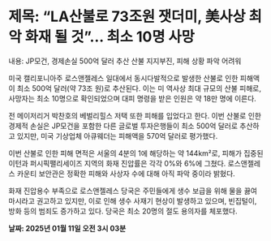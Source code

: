 # **제목: “LA산불로 73조원 잿더미, 美사상 최악 화재 될 것”… 최소 10명 사망**

  내용: JP모건, 경제손실 500억 달러 추산
산불 지지부진, 피해 상황 파악 어려워

미국 캘리포니아주 로스앤젤레스 일대에서 동시다발적으로 발생한 산불로 인한 피해액이 최소 500억 달러(약 73조 원)로 추산된다. 이는 미 역사상 최대 규모의 산불 피해로, 사망자는 최소 10명으로 확인되었으며 대피 명령을 받은 인원은 약 18만 명에 이른다.

전 메이저리거 박찬호의 베벌리힐스 저택 또한 피해를 입었다고 한다. 이번 산불로 인한 경제적 손실은 JP모건을 포함한 다른 글로벌 투자은행들이 최소 500억 달러로 추산하고 있지만, 미국 기상업체 아큐웨더는 피해액을 570억 달러로 평가했다.

이번 산불로 인한 피해 면적은 서울의 4분의 1에 해당하는 약 144km²로, 피해가 집중된 이턴과 퍼시픽팰리세이즈 지역의 화재 진압률은 각각 0%와 6%에 그쳤다. 로스앤젤레스 카운티 보안관은 정확한 피해와 사상자 수에 대해 아직 파악 중이라 밝혔다.

화재 진압용수 부족으로 로스앤젤레스 당국은 주민들에게 생수 보급을 위해 물을 끓여 마시라고 권고하고 있지만, 이로 인해 생수 사재기 현상이 발생하고 있으며, 빈집털이, 방화 등의 범죄도 증가하고 있다. 당국은 최소 20명의 절도 용의자를 체포했다.

  **날짜: 2025년 01월 11일 오전 3시 03분**